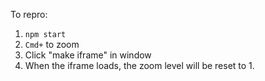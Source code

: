 To repro:

1. `npm start`
2. `Cmd+` to zoom
3. Click "make iframe" in window
4. When the iframe loads, the zoom level will be reset to 1.
